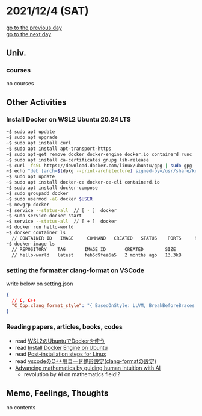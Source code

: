 # 2021/12/4 (SAT)

<div class="date_jumper">
  <a class="link_wrapper" href="./3rd.md"><div class="button">go to the previous day</div></a>
  <a class="link_wrapper" href="./5th.md"><div class="button">go to the next day</div></a>
</div>

## Univ.
### courses
no courses

## Other Activities
### Install Docker on WSL2 Ubuntu 20.24 LTS  
  ```sh
  ~$ sudo apt update
  ~$ sudo apt upgrade
  ~$ sudo apt install curl
  ~$ sudo apt install apt-transport-https
  ~$ sudo apt-get remove docker docker-engine docker.io containerd runc
  ~$ sudo apt install ca-certificates gnupg lsb-release
  ~$ curl -fsSL https://download.docker.com/linux/ubuntu/gpg | sudo gpg --dearmor -o /usr/share/keyrings/docker-archive-keyring.gpg
  ~$ echo "deb [arch=$(dpkg --print-architecture) signed-by=/usr/share/keyrings/docker-archive-keyring.gpg] https://download.docker.com/linux/ubuntu $(lsb_release -cs) stable" | sudo tee /etc/apt/sources.list.d/docker.list > /dev/null
  ~$ sudo apt update
  ~$ sudo apt install docker-ce docker-ce-cli containerd.io
  ~$ sudo apt install docker-compose
  ~$ sudo groupadd docker
  ~$ sudo usermod -aG docker $USER
  ~$ newgrp docker
  ~$ service --status-all  // [ - ]  docker
  ~$ sudo service docker start
  ~$ service --status-all  // [ + ]  docker
  ~$ docker run hello-world
  ~$ docker container ls
    // CONTAINER ID   IMAGE     COMMAND   CREATED   STATUS    PORTS     NAMES
  ~$ docker image ls
    // REPOSITORY    TAG       IMAGE ID       CREATED        SIZE
    // hello-world   latest    feb5d9fea6a5   2 months ago   13.3kB
  ```

### setting the formatter clang-format on VSCode
write below on setting.json
```json
{
  // C, C++
  "C_Cpp.clang_format_style": "{ BasedOnStyle: LLVM, BreakBeforeBraces: Attach, IndentWidth: 4 }",
}
```

### Reading papers, articles, books, codes
- read [WSL2のUbuntuでDockerを使う](https://zenn.dev/sprout2000/articles/95b125e3359694#11.-docker-engine-をインストールする)
- read [Install Docker Engine on Ubuntu](https://docs.docker.com/engine/install/ubuntu/)
- read [Post-installation steps for Linux](https://docs.docker.com/engine/install/linux-postinstall/)
- read [vscodeのC++用コード整形設定(clang-formatの設定)](https://fastapple.hatenablog.com/entry/vscode/clang-format)
- [Advancing mathematics by guiding human intuition with AI](https://www.nature.com/articles/s41586-021-04086-x)
  - revolution by AI on mathematics field!?

## Memo, Feelings, Thoughts
no contents
